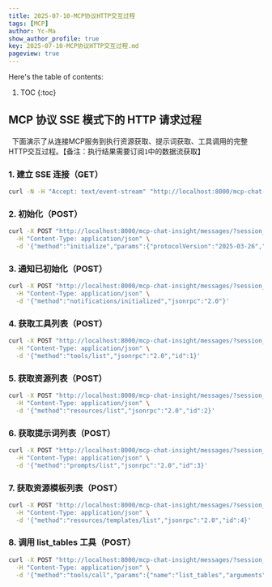 ```yaml
---
title: 2025-07-10-MCP协议HTTP交互过程
tags: [MCP]
author: Yc-Ma
show_author_profile: true
key: 2025-07-10-MCP协议HTTP交互过程.md
pageview: true
---
```


Here's the table of contents:
1. TOC
{:toc}


## MCP 协议 SSE 模式下的 HTTP 请求过程

&ensp;下面演示了从连接MCP服务到执行资源获取、提示词获取、工具调用的完整HTTP交互过程。【备注：执行结果需要订阅`1`中的数据流获取】

### 1. 建立 SSE 连接（GET）
```bash
curl -N -H "Accept: text/event-stream" "http://localhost:8000/mcp-chat-insight/sse"
```

### 2. 初始化（POST）
```bash
curl -X POST "http://localhost:8000/mcp-chat-insight/messages/?session_id=24f9f470dd0a4432a0acd4d5222d4d8a" \
  -H "Content-Type: application/json" \
  -d '{"method":"initialize","params":{"protocolVersion":"2025-03-26","capabilities":{},"clientInfo":{"name":"Postman Client - df1716d8-d6a3-4b88-8669-021162b72341","version":"1.0.0"}},"jsonrpc":"2.0","id":0}'
```

### 3. 通知已初始化（POST）
```bash
curl -X POST "http://localhost:8000/mcp-chat-insight/messages/?session_id=24f9f470dd0a4432a0acd4d5222d4d8a" \
  -H "Content-Type: application/json" \
  -d '{"method":"notifications/initialized","jsonrpc":"2.0"}'
```

### 4. 获取工具列表（POST）
```bash
curl -X POST "http://localhost:8000/mcp-chat-insight/messages/?session_id=24f9f470dd0a4432a0acd4d5222d4d8a" \
  -H "Content-Type: application/json" \
  -d '{"method":"tools/list","jsonrpc":"2.0","id":1}'
```

### 5. 获取资源列表（POST）
```bash
curl -X POST "http://localhost:8000/mcp-chat-insight/messages/?session_id=24f9f470dd0a4432a0acd4d5222d4d8a" \
  -H "Content-Type: application/json" \
  -d '{"method":"resources/list","jsonrpc":"2.0","id":2}'
```

### 6. 获取提示词列表（POST）
```bash
curl -X POST "http://localhost:8000/mcp-chat-insight/messages/?session_id=24f9f470dd0a4432a0acd4d5222d4d8a" \
  -H "Content-Type: application/json" \
  -d '{"method":"prompts/list","jsonrpc":"2.0","id":3}'
```

### 7. 获取资源模板列表（POST）
```bash
curl -X POST "http://localhost:8000/mcp-chat-insight/messages/?session_id=24f9f470dd0a4432a0acd4d5222d4d8a" \
  -H "Content-Type: application/json" \
  -d '{"method":"resources/templates/list","jsonrpc":"2.0","id":4}'
```

### 8. 调用 list_tables 工具（POST）
```bash
curl -X POST "http://localhost:8000/mcp-chat-insight/messages/?session_id=24f9f470dd0a4432a0acd4d5222d4d8a" \
  -H "Content-Type: application/json" \
  -d '{"method":"tools/call","params":{"name":"list_tables","arguments":{}},"jsonrpc":"2.0","id":5}'
```


